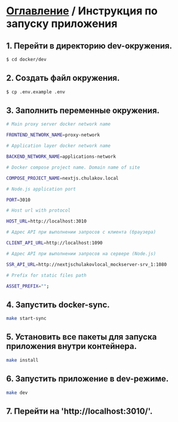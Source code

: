 # [Оглавление](../../README.md) / Инструкция по запуску приложения

## 1. Перейти в директорию dev-окружения.

```bash
$ cd docker/dev
```

## 2. Создать файл окружения.

```bash
$ cp .env.example .env
```

## 3. Заполнить переменные окружения.

```bash
# Main proxy server docker network name

FRONTEND_NETWORK_NAME=proxy-network

# Application layer docker network name

BACKEND_NETWORK_NAME=applications-network

# Docker compose project name. Domain name of site

COMPOSE_PROJECT_NAME=nextjs.chulakov.local

# Node.js application port

PORT=3010

# Host url with protocol

HOST_URL=http://localhost:3010

# Адрес API при выполнении запросов с клиента (браузера)

CLIENT_API_URL=http://localhost:1090

# Адрес API при выполнении запросов на сервере (Node.js)

SSR_API_URL=http://nextjschulakovlocal_mockserver-srv_1:1080

# Prefix for static files path

ASSET_PREFIX="";
```

## 4. Запустить docker-sync.

```bash
make start-sync
```

## 5. Установить все пакеты для запуска приложения внутри контейнера.

```bash
make install
```

## 6. Запустить приложение в dev-режиме.

```bash
make dev
```

## 7. Перейти на 'http://localhost:3010/'.
